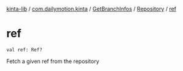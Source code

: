 [kinta-lib](../../../index.md) / [com.dailymotion.kinta](../../index.md) / [GetBranchInfos](../index.md) / [Repository](index.md) / [ref](./ref.md)

# ref

`val ref: Ref?`

Fetch a given ref from the repository

